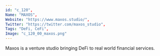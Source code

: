 ```yaml
--- 
id: "c_120", 
Name: "MAXOS", 
Website: "https://www.maxos.studio/", 
Twitter: "https://twitter.com/maxos_studio", 
Tags: "DeFi, CeFi", 
Image: "c_120_00_maxos.png" 
--- 
```

<!--lang:en--> 
Maxos is a venture studio bringing DeFi to real world financial services.
<!--lang:es--] 
Maxos is a venture studio bringing DeFi to real world financial services.
<!--lang:de--] 
Maxos is a venture studio bringing DeFi to real world financial services.
<!--lang:fr--] 
Maxos is a venture studio bringing DeFi to real world financial services.
<!--lang:pl--] 
Maxos is a venture studio bringing DeFi to real world financial services.
<!--lang:pt--] 
Maxos is a venture studio bringing DeFi to real world financial services.
[!--lang:*--> 
